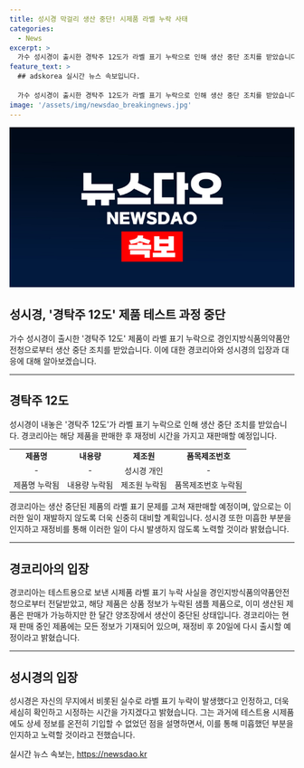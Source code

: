 ```yaml
---
title: 성시경 막걸리 생산 중단! 시제품 라벨 누락 사태
categories:
  - News
excerpt: >
  가수 성시경이 출시한 경탁주 12도가 라벨 표기 누락으로 인해 생산 중단 조치를 받았습니다. 경코리아는 테스트용 시제품에 표기 누락 발견하고, 재정비 후 재판매할 계획이며, 성시경은 미흡함을 시정하겠다고 SNS를 통해 밝혔습니다. 경코리아는 앞으로 이런 일이 없도록 주의를 기울일 것이라고 덧붙였습니다. 경탁주는 8월 2일까지만 판매 후 재판매 예정입니다.
feature_text: >
  ## adskorea 실시간 뉴스 속보입니다.

  가수 성시경이 출시한 경탁주 12도가 라벨 표기 누락으로 인해 생산 중단 조치를 받았습니다. 경코리아는 테스트용 시제품에 표기 누락 발견하고, 재정비 후 재판매할 계획이며, 성시경은 미흡함을 시정하겠다고 SNS를 통해 밝혔습니다. 경코리아는 앞으로 이런 일이 없도록 주의를 기울일 것이라고 덧붙였습니다. 경탁주는 8월 2일까지만 판매 후 재판매 예정입니다.
image: '/assets/img/newsdao_breakingnews.jpg'
---
```


<p><img src="/assets/img/newsdao_breakingnews.jpg" alt="adskorea 속보" /></p>

<h2 data-ke-size="size26">성시경, '경탁주 12도' 제품 테스트 과정 중단</h2>

<p data-ke-size="size16">가수 성시경이 출시한 '경탁주 12도' 제품이 라벨 표기 누락으로 경인지방식품의약품안전청으로부터 생산 중단 조치를 받았습니다. 이에 대한 경코리아와 성시경의 입장과 대응에 대해 알아보겠습니다.</p>

<hr>

<h2><b>경탁주 12도</b></h2>

<p data-ke-size="size16">성시경이 내놓은 '경탁주 12도'가 라벨 표기 누락으로 인해 생산 중단 조치를 받았습니다. 경코리아는 해당 제품을 판매한 후 재정비 시간을 가지고 재판매할 예정입니다.</p>

<table>
  <tr>
    <td style="text-align: center; height: 17px;"><b>제품명</b></td>
    <td style="text-align: center; height: 17px;"><b>내용량</b></td>
    <td style="text-align: center; height: 17px;"><b>제조원</b></td>
    <td style="text-align: center; height: 17px;"><b>품목제조번호</b></td>
  </tr>
  <tr>
    <td style="text-align: center; height: 17px;">-</td>
    <td style="text-align: center; height: 17px;">-</td>
    <td style="text-align: center; height: 17px;">성시경 개인</td>
    <td style="text-align: center; height: 17px;">-</td>
  </tr>
  <tr>
    <td style="text-align: center; height: 17px;">제품명 누락됨</td>
    <td style="text-align: center; height: 17px;">내용량 누락됨</td>
    <td style="text-align: center; height: 17px;">제조원 누락됨</td>
    <td style="text-align: center; height: 17px;">품목제조번호 누락됨</td>
  </tr>
</table>

<p data-ke-size="size16">경코리아는 생산 중단된 제품의 라벨 표기 문제를 고쳐 재판매할 예정이며, 앞으로는 이러한 일이 재발하지 않도록 더욱 신중히 대비할 계획입니다. 성시경 또한 미흡한 부분을 인지하고 재정비를 통해 이러한 일이 다시 발생하지 않도록 노력할 것이라 밝혔습니다.</p>

<hr>

<h2><b>경코리아의 입장</b></h2>

<p data-ke-size="size16">경코리아는 테스트용으로 보낸 시제품 라벨 표기 누락 사실을 경인지방식품의약품안전청으로부터 전달받았고, 해당 제품은 상품 정보가 누락된 샘플 제품으로, 이미 생산된 제품은 판매가 가능하지만 한 달간 양조장에서 생산이 중단된 상태입니다. 경코리아는 현재 판매 중인 제품에는 모든 정보가 기재되어 있으며, 재정비 후 20일에 다시 출시할 예정이라고 밝혔습니다.</p>

<hr>

<h2><b>성시경의 입장</b></h2>

<p data-ke-size="size16">성시경은 자신의 무지에서 비롯된 실수로 라벨 표기 누락이 발생했다고 인정하고, 더욱 세심히 확인하고 시정하는 시간을 가지겠다고 밝혔습니다. 그는 과거에 테스트용 시제품에도 상세 정보를 온전히 기입할 수 없었던 점을 설명하면서, 이를 통해 미흡했던 부분을 인지하고 노력할 것이라고 전했습니다.</p>
실시간 뉴스 속보는, <a href="https://newsdao.kr" rel="dofollow">https://newsdao.kr</a>


